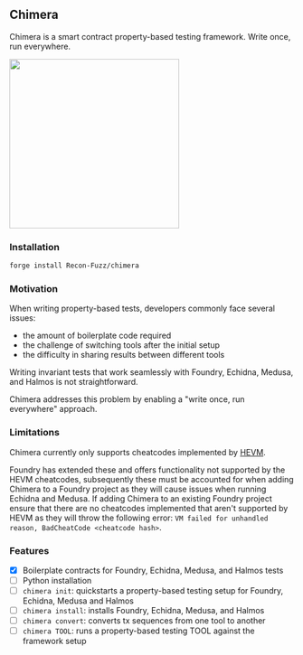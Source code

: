 ## Chimera

Chimera is a smart contract property-based testing framework. Write once, run everywhere.

 <a href="https://github.com/Recon-Fuzz/chimera/assets/3029017/65828e54-8c55-4292-9467-4efe94dc6347"><img src="https://github.com/Recon-Fuzz/chimera/assets/3029017/65828e54-8c55-4292-9467-4efe94dc6347" width="300"/></a>
 
### Installation

```bash
forge install Recon-Fuzz/chimera
```

### Motivation

When writing property-based tests, developers commonly face several issues: 
- the amount of boilerplate code required
- the challenge of switching tools after the initial setup
- the difficulty in sharing results between different tools

Writing invariant tests that work seamlessly with Foundry, Echidna, Medusa, and Halmos is not straightforward. 

Chimera addresses this problem by enabling a "write once, run everywhere" approach.

### Limitations

Chimera currently only supports cheatcodes implemented by [HEVM](https://hevm.dev/ds-test-tutorial.html?highlight=cheat#supported-cheat-codes). 

Foundry has extended these and offers functionality not supported by the HEVM cheatcodes, subsequently these must be accounted for when adding Chimera to a Foundry project as they will cause issues when running Echidna and Medusa. If adding Chimera to an existing Foundry project ensure that there are no cheatcodes implemented that aren't supported by HEVM as they will throw the following error: `VM failed for unhandled reason, BadCheatCode <cheatcode hash>`. 

### Features

- [x] Boilerplate contracts for Foundry, Echidna, Medusa, and Halmos tests
- [ ] Python installation
- [ ] `chimera init`: quickstarts a property-based testing setup for Foundry, Echidna, Medusa and Halmos
- [ ] `chimera install`: installs Foundry, Echidna, Medusa, and Halmos
- [ ] `chimera convert`: converts tx sequences from one tool to another
- [ ] `chimera TOOL`: runs a property-based testing TOOL against the framework setup
